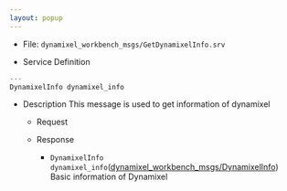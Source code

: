 ```yaml
---
layout: popup
---
```


- File: `dynamixel_workbench_msgs/GetDynamixelInfo.srv`

- Service Definition
```c
---
DynamixelInfo dynamixel_info
```

- Description
This message is used to get information of dynamixel

  - Request

  - Response
    * `DynamixelInfo dynamixel_info`([dynamixel_workbench_msgs/DynamixelInfo])
&emsp;&emsp; Basic information of Dynamixel

[dynamixel_workbench_msgs/DynamixelInfo]: /docs/en/popup/dynamixel_workbench_msgs_DynamixelInfo/